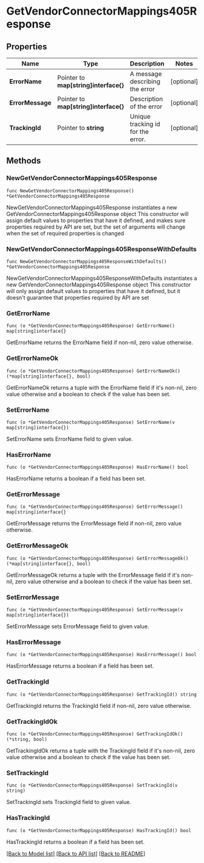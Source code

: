 # GetVendorConnectorMappings405Response

## Properties

Name | Type | Description | Notes
------------ | ------------- | ------------- | -------------
**ErrorName** | Pointer to **map[string]interface{}** | A message describing the error | [optional] 
**ErrorMessage** | Pointer to **map[string]interface{}** | Description of the error | [optional] 
**TrackingId** | Pointer to **string** | Unique tracking id for the error. | [optional] 

## Methods

### NewGetVendorConnectorMappings405Response

`func NewGetVendorConnectorMappings405Response() *GetVendorConnectorMappings405Response`

NewGetVendorConnectorMappings405Response instantiates a new GetVendorConnectorMappings405Response object
This constructor will assign default values to properties that have it defined,
and makes sure properties required by API are set, but the set of arguments
will change when the set of required properties is changed

### NewGetVendorConnectorMappings405ResponseWithDefaults

`func NewGetVendorConnectorMappings405ResponseWithDefaults() *GetVendorConnectorMappings405Response`

NewGetVendorConnectorMappings405ResponseWithDefaults instantiates a new GetVendorConnectorMappings405Response object
This constructor will only assign default values to properties that have it defined,
but it doesn't guarantee that properties required by API are set

### GetErrorName

`func (o *GetVendorConnectorMappings405Response) GetErrorName() map[string]interface{}`

GetErrorName returns the ErrorName field if non-nil, zero value otherwise.

### GetErrorNameOk

`func (o *GetVendorConnectorMappings405Response) GetErrorNameOk() (*map[string]interface{}, bool)`

GetErrorNameOk returns a tuple with the ErrorName field if it's non-nil, zero value otherwise
and a boolean to check if the value has been set.

### SetErrorName

`func (o *GetVendorConnectorMappings405Response) SetErrorName(v map[string]interface{})`

SetErrorName sets ErrorName field to given value.

### HasErrorName

`func (o *GetVendorConnectorMappings405Response) HasErrorName() bool`

HasErrorName returns a boolean if a field has been set.

### GetErrorMessage

`func (o *GetVendorConnectorMappings405Response) GetErrorMessage() map[string]interface{}`

GetErrorMessage returns the ErrorMessage field if non-nil, zero value otherwise.

### GetErrorMessageOk

`func (o *GetVendorConnectorMappings405Response) GetErrorMessageOk() (*map[string]interface{}, bool)`

GetErrorMessageOk returns a tuple with the ErrorMessage field if it's non-nil, zero value otherwise
and a boolean to check if the value has been set.

### SetErrorMessage

`func (o *GetVendorConnectorMappings405Response) SetErrorMessage(v map[string]interface{})`

SetErrorMessage sets ErrorMessage field to given value.

### HasErrorMessage

`func (o *GetVendorConnectorMappings405Response) HasErrorMessage() bool`

HasErrorMessage returns a boolean if a field has been set.

### GetTrackingId

`func (o *GetVendorConnectorMappings405Response) GetTrackingId() string`

GetTrackingId returns the TrackingId field if non-nil, zero value otherwise.

### GetTrackingIdOk

`func (o *GetVendorConnectorMappings405Response) GetTrackingIdOk() (*string, bool)`

GetTrackingIdOk returns a tuple with the TrackingId field if it's non-nil, zero value otherwise
and a boolean to check if the value has been set.

### SetTrackingId

`func (o *GetVendorConnectorMappings405Response) SetTrackingId(v string)`

SetTrackingId sets TrackingId field to given value.

### HasTrackingId

`func (o *GetVendorConnectorMappings405Response) HasTrackingId() bool`

HasTrackingId returns a boolean if a field has been set.


[[Back to Model list]](../README.md#documentation-for-models) [[Back to API list]](../README.md#documentation-for-api-endpoints) [[Back to README]](../README.md)


